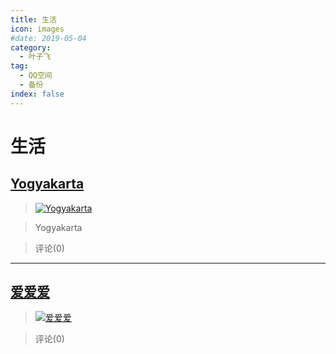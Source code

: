 ```yaml
---
title: 生活
icon: images
#date: 2019-05-04
category:
  - 叶子飞
tag:
  - QQ空间
  - 备份
index: false
---
```


# 生活

## [Yogyakarta](/叶子飞/Qzone/相册/生活/Yogyakarta)

> [![Yogyakarta](https://pan.4a1801.life/d/Onedrive-4A1801/%E4%B8%AA%E4%BA%BA%E5%BB%BA%E7%AB%99/public/Qzone_wyf/Albums/images/A52BD26A.webp)](https://user.qzone.qq.com/2542864301/photo/V148n7I31OqF13)

> Yogyakarta

> 评论(0)

---

## [爱爱爱](/叶子飞/Qzone/相册/生活/爱爱爱)

> [![爱爱爱](https://pan.4a1801.life/d/Onedrive-4A1801/%E4%B8%AA%E4%BA%BA%E5%BB%BA%E7%AB%99/public/Qzone_wyf/Albums/images/4D13C8ED.webp)](https://user.qzone.qq.com/2542864301/photo/sa14V148n7I30wh3se3245caadaad8508a348014ac1e1e12499714V12UPXG13scqUJ)

>

> 评论(0)
